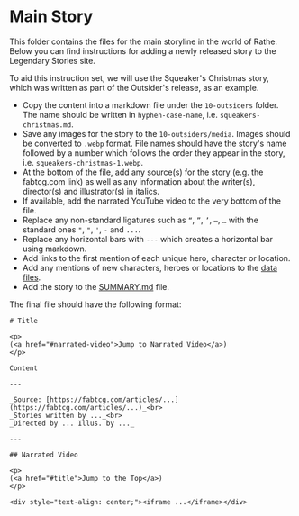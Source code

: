 # Main Story

This folder contains the files for the main storyline in the world of Rathe. Below you can find instructions for adding a newly released story to the Legendary Stories site.

To aid this instruction set, we will use the Squeaker's Christmas story, which was written as part of the Outsider's release, as an example.

* Copy the content into a markdown file under the `10-outsiders` folder. The name should be written in `hyphen-case-name`, i.e. `squeakers-christmas.md`.
* Save any images for the story to the `10-outsiders/media`. Images should be converted to `.webp` format. File names should have the story's name followed by a number which follows the order they appear in the story, i.e. `squeakers-christmas-1.webp`.
* At the bottom of the file, add any source(s) for the story (e.g. the fabtcg.com link) as well as any information about the writer(s), director(s) and illustrator(s) in italics.
* If available, add the narrated YouTube video to the very bottom of the file.
* Replace any non-standard ligatures such as `“`, `”`, `’`, `—`, `…` with the standard ones `"`, `"`, `'`, `-` and `...`.
* Replace any horizontal bars with `---` which creates a horizontal bar using markdown.
* Add links to the first mention of each unique hero, character or location.
* Add any mentions of new characters, heroes or locations to the [data files](../data).
* Add the story to the [SUMMARY.md](../SUMMARY.md) file. 

The final file should have the following format:

```
# Title

<p>
(<a href="#narrated-video">Jump to Narrated Video</a>)
</p>

Content

---

_Source: [https://fabtcg.com/articles/...](https://fabtcg.com/articles/...)_<br>
_Stories written by ..._<br>
_Directed by ... Illus. by ..._

---

## Narrated Video

<p>
(<a href="#title">Jump to the Top</a>)
</p>

<div style="text-align: center;"><iframe ...</iframe></div>
```
